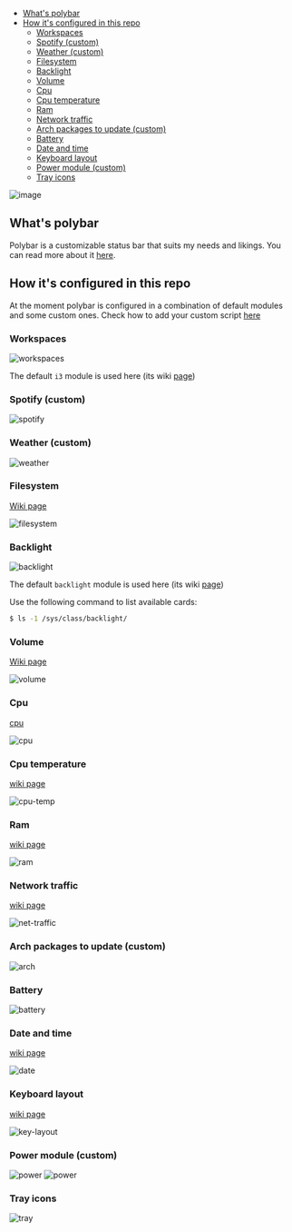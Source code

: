 <!-- TOC -->

- [What's polybar](#whats-polybar)
- [How it's configured in this repo](#how-its-configured-in-this-repo)
  - [Workspaces](#workspaces)
  - [Spotify (custom)](#spotify-custom)
  - [Weather (custom)](#weather-custom)
  - [Filesystem](#filesystem)
  - [Backlight](#backlight)
  - [Volume](#volume)
  - [Cpu](#cpu)
  - [Cpu temperature](#cpu-temperature)
  - [Ram](#ram)
  - [Network traffic](#network-traffic)
  - [Arch packages to update (custom)](#arch-packages-to-update-custom)
  - [Battery](#battery)
  - [Date and time](#date-and-time)
  - [Keyboard layout](#keyboard-layout)
  - [Power module (custom)](#power-module-custom)
  - [Tray icons](#tray-icons)

<!-- /TOC -->

![image](https://i.imgur.com/oTQc6FT.png)

## What's polybar

Polybar is a customizable status bar that suits my needs and likings. You can read more about it [here](https://github.com/jaagr/polybar).

## How it's configured in this repo

At the moment polybar is configured in a combination of default modules and some custom ones. Check how to add your custom script [here](https://github.com/jaagr/polybar/wiki/Module:-script)

### Workspaces

![workspaces](https://i.imgur.com/hXJGOjR.png)

The default `i3` module is used here (its wiki [page](https://github.com/jaagr/polybar/wiki/Module:-i3))

### Spotify (custom)
![spotify](https://i.imgur.com/FxVeJ4c.png)

### Weather (custom)
![weather](https://i.imgur.com/Q2NSroy.png)

### Filesystem

[Wiki page](https://github.com/jaagr/polybar/wiki/Module:-filesystem)

![filesystem](https://i.imgur.com/vp3PGBV.png)

### Backlight
![backlight](https://i.imgur.com/Nu5u8p8.png)

The default `backlight` module is used here (its wiki [page](https://github.com/jaagr/polybar/wiki/Module:-backlight))

Use the following command to list available cards:

```sh
$ ls -1 /sys/class/backlight/
```
### Volume

[Wiki page](https://github.com/jaagr/polybar/wiki/Module:-volume)

![volume](https://i.imgur.com/mFldkIA.png)

### Cpu

[cpu](https://github.com/jaagr/polybar/wiki/Module:-cpu)

![cpu](https://i.imgur.com/AmcHHWX.png)

### Cpu temperature

[wiki page](https://github.com/jaagr/polybar/wiki/Module:-temperature)

![cpu-temp](https://i.imgur.com/KuXhpNG.png)

### Ram

[wiki page](https://github.com/jaagr/polybar/wiki/Module:-memory)

![ram](https://i.imgur.com/E1lc5BZ.png)

### Network traffic

[wiki page](https://github.com/jaagr/polybar/wiki/Module:-network)

![net-traffic](https://i.imgur.com/5UsuYEK.png)

### Arch packages to update (custom)
![arch](https://i.imgur.com/Gc8FYcP.png)

### Battery
![battery](https://i.imgur.com/RwNi4kA.png)

### Date and time

[wiki page](https://github.com/jaagr/polybar/wiki/Module:-date)

![date](https://i.imgur.com/tYNRqhs.png)

### Keyboard layout

[wiki page](https://github.com/jaagr/polybar/wiki/Module:-xkeyboard)

![key-layout](https://i.imgur.com/R5dX2WB.png)

### Power module (custom)
![power](https://i.imgur.com/ke2Fa3w.png)
![power](https://i.imgur.com/Z7YSD8r.png)

### Tray icons

![tray](https://i.imgur.com/5nVepYL.png)